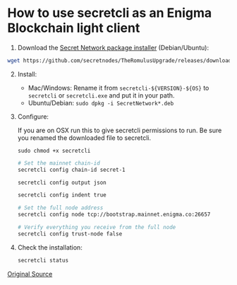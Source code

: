# How to use secretcli as an Enigma Blockchain light client

1. Download the [Secret Network package installer](https://github.com/secretnodes/TheRomulusUpgrade/releases/download/v0.2.0/secretnetwork_0.2.0_amd64.deb) (Debian/Ubuntu):

```bash
wget https://github.com/secretnodes/TheRomulusUpgrade/releases/download/v0.2.0/secretnetwork_0.2.0_amd64.deb
```

2) Install:

   - Mac/Windows: Rename it from `secretcli-${VERSION}-${OS}` to `secretcli` or `secretcli.exe` and put it in your path.
   - Ubuntu/Debian: `sudo dpkg -i SecretNetwork*.deb`

3) Configure:

   If you are on OSX run this to give secretcli permissions to run. Be sure you renamed the downloaded file to secretcli.
   ```
   sudo chmod +x secretcli
   ```

   ```bash
   # Set the mainnet chain-id
   secretcli config chain-id secret-1
   ```

   ```bash
   secretcli config output json
   ```

   ```bash
   secretcli config indent true
   ```

   ```bash
   # Set the full node address
   secretcli config node tcp://bootstrap.mainnet.enigma.co:26657
   ```

   ```bash
   # Verify everything you receive from the full node
   secretcli config trust-node false
   ```

4) Check the installation:

   ```bash
   secretcli status
   ```

[Original Source](https://github.com/enigmampc/EnigmaBlockchain/blob/master/docs/ligth-client-mainnet.md)
